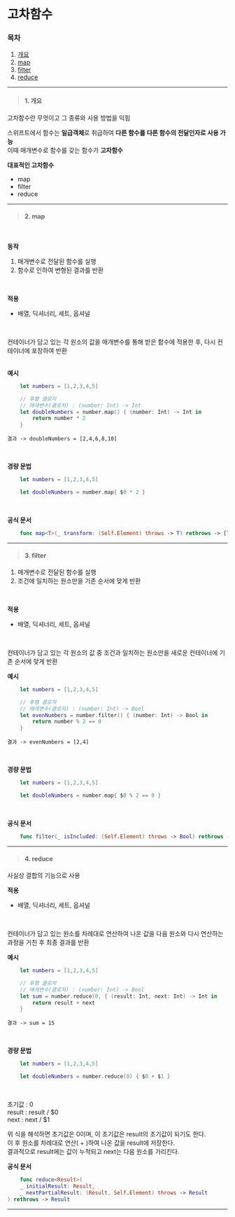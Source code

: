 # 고차함수
### 목차
1. [개요](#1-개요)
2. [map](#2-map)
3. [filter](#3-filter)
4. [reduce](#4-reduce)
---
> #### 1. 개요  
고차함수란 무엇이고 그 종류와 사용 방법을 익힘

스위프트에서 함수는 **일급객체**로 취급하여 **다른 함수를 다른 함수의 전달인자로 사용 가능**  
이때 매개변수로 함수를 갖는 함수가 **고차함수**

**대표적인 고차함수**  
- map  
- filter  
- reduce

---
> #### 2. map
<br>

**동작**
1. 매개변수로 전달된 함수를 실행
2. 함수로 인하여 변형된 결과를 반환 
<br>

**적용**
- 배열, 딕셔너리, 세트, 옵셔널
<br>

컨테이너가 담고 있는 각 원소의 값을 매개변수를 통해 받은 함수에 적용한 후, 다시 컨테이너에 포장하여 반환  
<br>

**예시**
```swift
    let numbers = [1,2,3,4,5]

    // 후행 클로저
    // 매개변수(클로저) : (number: Int) -> Int
    let doubleNumbers = number.map() { (number: Int) -> Int in
        return number * 2
    }
```
    결과 -> doubleNumbers = [2,4,6,8,10]
<br>  

**경량 문법** 
```swift
    let numbers = [1,2,3,4,5]

    let doubleNumbers = number.map{ $0 * 2 }
```
<br>

**공식 문서**
```swift
    func map<T>(_ transform: (Self.Element) throws -> T) rethrows -> [T]
```

---
> #### 3. filter
1. 매개변수로 전달된 함수를 실행
2. 조건에 일치하는 원소만을 기존 순서에 맞게 반환
<br>


**적용**
- 배열, 딕셔너리, 세트, 옵셔널
<br>

컨테이너가 담고 있는 각 원소의 값 중 조건과 일치하는 원소만을 새로운 컨테이너에 기존 순서에 맞게 반환
<br>

**예시**
```swift
    let numbers = [1,2,3,4,5]

    // 후행 클로저
    // 매개변수(클로저) : (number: Int) -> Bool
    let evenNumbers = number.filter() { (number: Int) -> Bool in
        return number % 2 == 0
    }
```
    결과 -> evenNumbers = [2,4]
<br>  

**경량 문법** 
```swift
    let numbers = [1,2,3,4,5]

    let doubleNumbers = number.map{ $0 % 2 == 0 }
```
<br>

**공식 문서**
```swift
    func filter(_ isIncluded: (Self.Element) throws -> Bool) rethrows -> Self
```

---
> #### 4. reduce
사실상 결합의 기능으로 사용
<br>


**적용**
- 배열, 딕셔너리, 세트, 옵셔널
<br>

컨테이너가 담고 있는 원소를 차례대로 연산하여 나온 값을 다음 원소와 다시 연산하는 과정을 거친 후 최종 결과를 반환
<br>

**예시**
```swift
    let numbers = [1,2,3,4,5]

    // 후행 클로저
    // 매개변수(클로저) : (number: Int) -> Bool
    let sum = number.reduce(0, { (result: Int, next: Int) -> Int in
        return result + next
    }
```
    결과 -> sum = 15
<br>  

**경량 문법** 
```swift
    let numbers = [1,2,3,4,5]

    let doubleNumbers = number.reduce(0) { $0 + $1 }
```
<br>

초기값 : 0   
result : result / $0  
next : next / $1  
  
위 식을 해석하면 초기값은 0이며, 이 초기값은 result의 초기값이 되기도 한다.  
이 후 원소를 차례대로 연산( + )하여 나온 값을 result에 저장한다.  
결과적으로 result에는 값이 누적되고 next는 다음 원소를 가리킨다.

**공식 문서**
```swift
    func reduce<Result>(
    _ initialResult: Result,
    _ nextPartialResult: (Result, Self.Element) throws -> Result
) rethrows -> Result
```
---